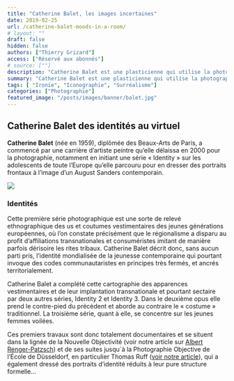 ```yaml
---
title: "Catherine Balet, les images incertaines"
date: 2019-02-25
url: /catherine-balet-moods-in-a-room/ 
# layout: ""
draft: false
hidden: false
authors: ["Thierry Grizard"]
access: ["Réservé aux abonnés"]
# source: [""]
description: "Catherine Balet est une plasticienne qui utilise la photographie numérique et ses moyens de manipulation comme un outil de décomposition et reconstruction."
summary: "Catherine Balet est une plasticienne qui utilise la photographie numérique et ses moyens de manipulation comme un outil de décomposition et reconstruction."
tags: [ "Ironie", "Iconographie", "Surréalisme"]
categories: ["Photographie"]
featured_image: "/posts/images/banner/balet.jpg"
---
```

## Catherine Balet des identités au virtuel

**Catherine Balet** (née en 1959), diplômée des Beaux-Arts de Paris, a commencé par une carrière d’artiste peintre qu’elle délaissa en 2000 pour la photographie, notamment en initiant une série « Identity » sur les adolescents de toute l’Europe qu’elle parcouru pour en dresser des portraits frontaux à l’image d’un August Sanders contemporain.

![](/posts/images/balet/catherine-balet_photography.002.jpg)

### Identités

Cette première série photographique est une sorte de relevé ethnographique des us et coutumes vestimentaires des jeunes générations européennes, où l’on constate précisément que le régionalisme a disparu au profit d’affiliations transnationales et consuméristes imitant de manière parfois dérisoire les rites tribaux. Catherine Balet décrit donc, sans aucun parti pris, l’identité mondialisée de la jeunesse contemporaine qui pourtant invoque des codes communautaristes en principes très fermés, et ancrés territorialement.

Catherine Balet a complété cette cartographie des apparences vestimentaires et de leur implantation transnationale et pourtant sectaire par deux autres séries, Identity 2 et Identity 3. Dans le deuxième opus elle prend le contre-pied du précèdent et aborde au contraire le « costume » traditionnel. La troisième série, quant à elle, se concentre sur les jeunes femmes voilées.

Ces premiers travaux sont donc totalement documentaires et se situent dans la lignée de la Nouvelle Objectivité (voir notre article sur [Albert Renger-Patzsch](/albert-renger-patzsch-photography/)) et de ses suites jusqu\`à la Photographie Objective de l’École de Düsseldorf, en particulier Thomas Ruff ([voir notre article](/thomas-ruff/)), qui a également dressé des portraits d’identité réduits à leur pure structure formelle...